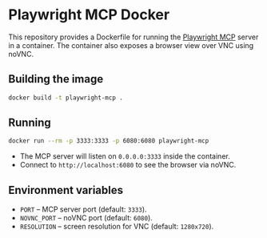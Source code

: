 # Playwright MCP Docker

This repository provides a Dockerfile for running the [Playwright MCP](https://github.com/microsoft/playwright-mcp) server in a container. The container also exposes a browser view over VNC using noVNC.

## Building the image

```bash
docker build -t playwright-mcp .
```

## Running

```bash
docker run --rm -p 3333:3333 -p 6080:6080 playwright-mcp
```

- The MCP server will listen on `0.0.0.0:3333` inside the container.
- Connect to `http://localhost:6080` to see the browser via noVNC.

## Environment variables

- `PORT` – MCP server port (default: `3333`).
- `NOVNC_PORT` – noVNC port (default: `6080`).
- `RESOLUTION` – screen resolution for VNC (default: `1280x720`).

